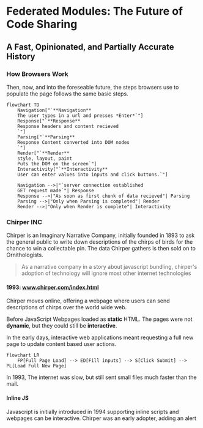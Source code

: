 # Federated Modules: The Future of Code Sharing

## A Fast, Opinionated, and Partially Accurate History

### How Browsers Work

Then, now, and into the foreseable future, the steps browsers use to populate the page follows the same basic steps.

```mermaid
flowchart TD
    Navigation["`**Navigation**
    The user types in a url and presses *Enter*`"]
    Response["`**Response**
    Response headers and content recieved
    `"]
    Parsing["`**Parsing**
    Response Content converted into DOM nodes 
    `"]
    Render["`**Render**
    style, layout, paint
    Puts the DOM on the screen`"]
    Interactivity["`**Interactivity**
    User can enter values into inputs and click buttons.`"]

    Navigation -->|"`server connection established
    GET request made`"| Response
    Response -->|"As soon as first chunk of data recieved"| Parsing
    Parsing -->|"Only when Parsing is completed"| Render
    Render -->|"Only when Render is complete"| Interactivity
```

### Chirper INC
Chirper is an Imaginary Narrative Company, initially founded in 1893 to ask the general public to write down descriptions of the chirps of birds for the chance to win a collectable pin. The data Chirper gathers is then sold on to Ornithologists.

>As a narrative company in a story about javascript bundling, chirper's adoption of technology will ignore most other internet technologies

#### 1993: www.chirper.com/index.html
Chirper moves online, offering a webpage where users can send descriptions of chirps over the world wide web.

Before JavaScript Webpages loaded as **static** HTML. The pages were not **dynamic**, but they could still be **interactive**.

In the early days, interactive web applications meant requesting a full new page to update content based user actions.

```mermaid
flowchart LR
    FP[Full Page Load] --> ED[Fill inputs] --> S[Click Submit] --> PL[Load Full New Page]
```
In 1993, The internet was slow, but still sent small files much faster than the mail. 


#### Inline JS
Javascript is initially introduced in 1994 supporting inline scripts and webpages can be interactive.
Chirper was an early adopter, adding an alert 